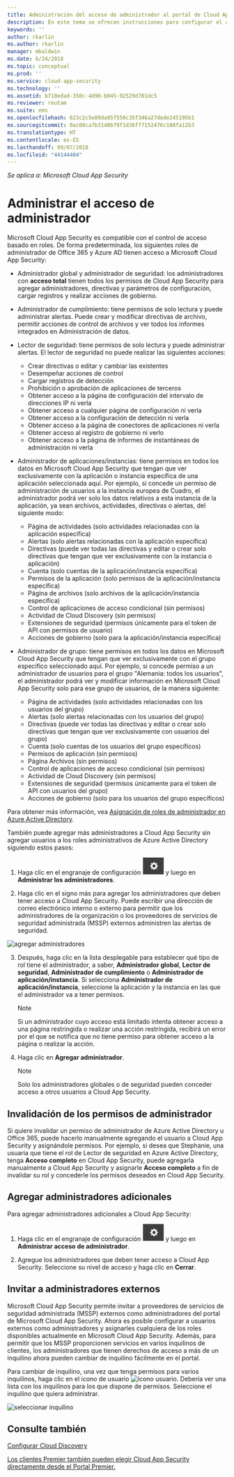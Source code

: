 ```yaml
---
title: Administración del acceso de administrador al portal de Cloud App Security | Microsoft Docs
description: En este tema se ofrecen instrucciones para configurar el acceso al portal de Cloud App Security para sus administradores.
keywords: ''
author: rkarlin
ms.author: rkarlin
manager: mbaldwin
ms.date: 6/24/2018
ms.topic: conceptual
ms.prod: ''
ms.service: cloud-app-security
ms.technology: ''
ms.assetid: b718edad-350c-4d90-b045-92529d701dc5
ms.reviewer: reutam
ms.suite: ems
ms.openlocfilehash: 623c2c5e89da95f550c35f346a27dede245195b1
ms.sourcegitcommit: 0ac08ca7b3140b79f1d36ff7152476c188fa12b3
ms.translationtype: HT
ms.contentlocale: es-ES
ms.lasthandoff: 09/07/2018
ms.locfileid: "44144404"
---
```

*Se aplica a: Microsoft Cloud App Security*


# <a name="manage-admin-access"></a>Administrar el acceso de administrador

Microsoft Cloud App Security es compatible con el control de acceso basado en roles. De forma predeterminada, los siguientes roles de administrador de Office 365 y Azure AD tienen acceso a Microsoft Cloud App Security:

- Administrador global y administrador de seguridad: los administradores con **acceso total** tienen todos los permisos de Cloud App Security para agregar administradores, directivas y parámetros de configuración, cargar registros y realizar acciones de gobierno.

- Administrador de cumplimiento: tiene permisos de solo lectura y puede administrar alertas. Puede crear y modificar directivas de archivo, permitir acciones de control de archivos y ver todos los informes integrados en Administración de datos. 

- Lector de seguridad: tiene permisos de solo lectura y puede administrar alertas. El lector de seguridad no puede realizar las siguientes acciones:

  - Crear directivas o editar y cambiar las existentes 
  - Desempeñar acciones de control 
  - Cargar registros de detección
  - Prohibición o aprobación de aplicaciones de terceros
  - Obtener acceso a la página de configuración del intervalo de direcciones IP ni verla
  - Obtener acceso a cualquier página de configuración ni verla 
  - Obtener acceso a la configuración de detección ni verla 
  - Obtener acceso a la página de conectores de aplicaciones ni verla
  - Obtener acceso al registro de gobierno ni verlo 
  - Obtener acceso a la página de informes de instantáneas de administración ni verla 

- Administrador de aplicaciones/instancias: tiene permisos en todos los datos en Microsoft Cloud App Security que tengan que ver exclusivamente con la aplicación o instancia específica de una aplicación seleccionada aquí. Por ejemplo, si concede un permiso de administración de usuarios a la instancia europea de Cuadro, el administrador podrá ver solo los datos relativos a esta instancia de la aplicación, ya sean archivos, actividades, directivas o alertas, del siguiente modo:

  - Página de actividades (solo actividades relacionadas con la aplicación específica)
  - Alertas (solo alertas relacionadas con la aplicación específica)
  - Directivas (puede ver todas las directivas y editar o crear solo directivas que tengan que ver exclusivamente con la instancia o aplicación)
  - Cuenta (solo cuentas de la aplicación/instancia específica)
  - Permisos de la aplicación (solo permisos de la aplicación/instancia específica)
  - Página de archivos (solo archivos de la aplicación/instancia específica)
  - Control de aplicaciones de acceso condicional (sin permisos)
  - Actividad de Cloud Discovery (sin permisos)
  - Extensiones de seguridad (permisos únicamente para el token de API con permisos de usuario)
  - Acciones de gobierno (solo para la aplicación/instancia específica) 

- Administrador de grupo: tiene permisos en todos los datos en Microsoft Cloud App Security que tengan que ver exclusivamente con el grupo específico seleccionado aquí. Por ejemplo, si concede permiso a un administrador de usuarios para el grupo "Alemania: todos los usuarios", el administrador podrá ver y modificar información en Microsoft Cloud App Security solo para ese grupo de usuarios, de la manera siguiente:

  - Página de actividades (solo actividades relacionadas con los usuarios del grupo)
  - Alertas (solo alertas relacionadas con los usuarios del grupo)
  - Directivas (puede ver todas las directivas y editar o crear solo directivas que tengan que ver exclusivamente con usuarios del grupo)
  - Cuenta (solo cuentas de los usuarios del grupo específicos)
  - Permisos de aplicación (sin permisos)
  - Página Archivos (sin permisos)
  - Control de aplicaciones de acceso condicional (sin permisos)
  - Actividad de Cloud Discovery (sin permisos)
  - Extensiones de seguridad (permisos únicamente para el token de API con usuarios del grupo)
  - Acciones de gobierno (solo para los usuarios del grupo específicos)



Para obtener más información, vea [Asignación de roles de administrador en Azure Active Directory](https://docs.microsoft.com/en-us/azure/active-directory/active-directory-assign-admin-roles).

También puede agregar más administradores a Cloud App Security sin agregar usuarios a los roles administrativos de Azure Active Directory siguiendo estos pasos:

1. Haga clic en el engranaje de configuración ![icono de configuración](./media/settings-icon.png "settings icon") y luego en **Administrar los administradores**. 

2. Haga clic en el signo más para agregar los administradores que deben tener acceso a Cloud App Security. Puede escribir una dirección de correo electrónico interno o externo para permitir que los administradores de la organización o los proveedores de servicios de seguridad administrada (MSSP) externos administren las alertas de seguridad.
  
  ![agregar administradores](./media/add-admin.png)
    
3. Después, haga clic en la lista desplegable para establecer qué tipo de rol tiene el administrador, a saber, **Administrador global**, **Lector de seguridad**, **Administrador de cumplimiento** o **Administrador de aplicación/instancia**. Si selecciona **Administrador de aplicación/instancia**, seleccione la aplicación y la instancia en las que el administrador va a tener permisos.

     >[!NOTE]
      >Si un administrador cuyo acceso está limitado intenta obtener acceso a una página restringida o realizar una acción restringida, recibirá un error por el que se notifica que no tiene permiso para obtener acceso a la página o realizar la acción.
4. Haga clic en **Agregar administrador**.  

   >[!NOTE]
    >Solo los administradores globales o de seguridad pueden conceder acceso a otros usuarios a Cloud App Security.


## <a name="override-admin-permissions"></a>Invalidación de los permisos de administrador

Si quiere invalidar un permiso de administrador de Azure Active Directory u Office 365, puede hacerlo manualmente agregando el usuario a Cloud App Security y asignándole permisos.
Por ejemplo, si desea que Stephanie, una usuaria que tiene el rol de Lector de seguridad en Azure Active Directory, tenga **Acceso completo** en Cloud App Security, puede agregarla manualmente a Cloud App Security y asignarle **Acceso completo** a fin de invalidar su rol y concederle los permisos deseados en Cloud App Security. 

## <a name="add-additional-admins"></a>Agregar administradores adicionales

Para agregar administradores adicionales a Cloud App Security:
1. Haga clic en el engranaje de configuración ![icono de configuración](./media/settings-icon.png "icono de configuración") y luego en **Administrar acceso de administrador**. 

2. Agregue los administradores que deben tener acceso a Cloud App Security. Seleccione su nivel de acceso y haga clic en **Cerrar**.

  
## <a name="invite-external-admins"></a>Invitar a administradores externos

Microsoft Cloud App Security permite invitar a proveedores de servicios de seguridad administrada (MSSP) externos como administradores del portal de Microsoft Cloud App Security. Ahora es posible configurar a usuarios externos como administradores y asignarles cualquiera de los roles disponibles actualmente en Microsoft Cloud App Security. Además, para permitir que los MSSP proporcionen servicios en varios inquilinos de clientes, los administradores que tienen derechos de acceso a más de un inquilino ahora pueden cambiar de inquilino fácilmente en el portal. 

Para cambiar de inquilino, una vez que tenga permisos para varios inquilinos, haga clic en el icono de usuario ![icono usuario](./media/user-icon.png "icono usuario"). Debería ver una lista con los inquilinos para los que dispone de permisos. Seleccione el inquilino que quiera administrar.

![seleccionar inquilino](./media/choose-tenant.png "seleccionar inquilino")

## <a name="see-also"></a>Consulte también  
[Configurar Cloud Discovery](set-up-cloud-discovery.md)   

[Los clientes Premier también pueden elegir Cloud App Security directamente desde el Portal Premier.](https://premier.microsoft.com/)  
  
  
